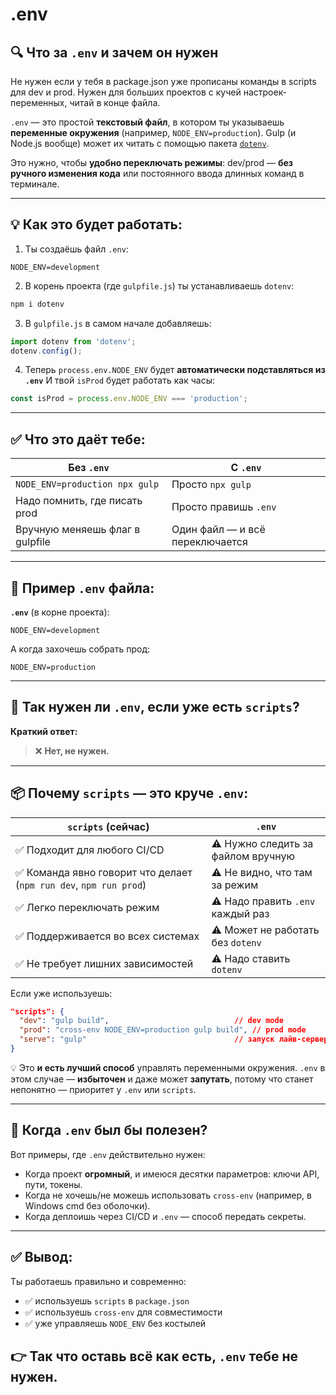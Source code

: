 # .env
## 🔍 Что за `.env` и зачем он нужен
Не нужен если у тебя в package.json уже прописаны команды в scripts для dev и prod. Нужен для больших проектов с кучей настроек-переменных, читай в конце файла.

`.env` — это простой **текстовый файл**, в котором ты указываешь **переменные окружения** (например, `NODE_ENV=production`). Gulp (и Node.js вообще) может их читать с помощью пакета [`dotenv`](https://www.npmjs.com/package/dotenv).

Это нужно, чтобы **удобно переключать режимы**: dev/prod — **без ручного изменения кода** или постоянного ввода длинных команд в терминале.

---

## 💡 Как это будет работать:

1. Ты создаёшь файл `.env`:

```dotenv
NODE_ENV=development
```

2. В корень проекта (где `gulpfile.js`) ты устанавливаешь `dotenv`:

```bash
npm i dotenv
```

3. В `gulpfile.js` в самом начале добавляешь:

```js
import dotenv from 'dotenv';
dotenv.config();
```

4. Теперь `process.env.NODE_ENV` будет **автоматически подставляться из `.env`**
   И твой `isProd` будет работать как часы:

```js
const isProd = process.env.NODE_ENV === 'production';
```

---

## ✅ Что это даёт тебе:

| Без `.env`                      | С `.env`                        |
| ------------------------------- | ------------------------------- |
| `NODE_ENV=production npx gulp`  | Просто `npx gulp`               |
| Надо помнить, где писать prod   | Просто правишь `.env`           |
| Вручную меняешь флаг в gulpfile | Один файл — и всё переключается |

---

## 📂 Пример `.env` файла:

**`.env`** (в корне проекта):

```
NODE_ENV=development
```

А когда захочешь собрать прод:

```
NODE_ENV=production
```

---

## 🤔 Так нужен ли `.env`, если уже есть `scripts`?

**Краткий ответ:**

> ❌ **Нет, не нужен.**

---

## 📦 Почему `scripts` — это круче `.env`:

| `scripts` (сейчас)                                                | `.env`                             |
| ----------------------------------------------------------------- | ---------------------------------- |
| ✅ Подходит для любого CI/CD                                       | ⚠️ Нужно следить за файлом вручную |
| ✅ Команда явно говорит что делает (`npm run dev`, `npm run prod`) | ⚠️ Не видно, что там за режим      |
| ✅ Легко переключать режим                                         | ⚠️ Надо править `.env` каждый раз  |
| ✅ Поддерживается во всех системах                                 | ⚠️ Может не работать без `dotenv`  |
| ✅ Не требует лишних зависимостей                                  | ⚠️ Надо ставить `dotenv`           |

Если уже используешь:

```json
"scripts": {
  "dev": "gulp build",                            // dev mode
  "prod": "cross-env NODE_ENV=production gulp build", // prod mode
  "serve": "gulp"                                 // запуск лайв-сервера
}
```

💡 Это **и есть лучший способ** управлять переменными окружения. `.env` в этом случае — **избыточен** и даже может **запутать**, потому что станет непонятно — приоритет у `.env` или `scripts`.

---

## 🧠 Когда `.env` был бы полезен?
Вот примеры, где `.env` действительно нужен:
* Когда проект **огромный**, и имеюся десятки параметров: ключи API, пути, токены.
* Когда не хочешь/не можешь использовать `cross-env` (например, в Windows cmd без оболочки).
* Когда деплоишь через CI/CD и `.env` — способ передать секреты.

---

## ✅ Вывод:
Ты работаешь правильно и современно:
* ✅ используешь `scripts` в `package.json`
* ✅ используешь `cross-env` для совместимости
* ✅ уже управляешь `NODE_ENV` без костылей

👉 Так что **оставь всё как есть**, `.env` тебе **не нужен**.
---